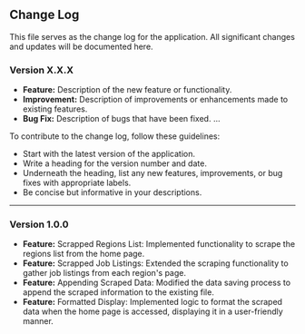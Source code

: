 ## Change Log
This file serves as the change log for the application. All significant changes and updates will be documented here.

### Version X.X.X
- **Feature:** Description of the new feature or functionality.
- **Improvement:** Description of improvements or enhancements made to existing features.
- **Bug Fix:** Description of bugs that have been fixed.
...

To contribute to the change log, follow these guidelines:
- Start with the latest version of the application.
- Write a heading for the version number and date.
- Underneath the heading, list any new features, improvements, or bug fixes with appropriate labels.
- Be concise but informative in your descriptions.

---

### Version 1.0.0
- **Feature:** Scrapped Regions List: Implemented functionality to scrape the regions list from the home page.
- **Feature:** Scrapped Job Listings: Extended the scraping functionality to gather job listings from each region's page.
- **Feature:** Appending Scraped Data: Modified the data saving process to append the scraped information to the existing file.
- **Feature:** Formatted Display: Implemented logic to format the scraped data when the home page is accessed, displaying it in a user-friendly manner.
